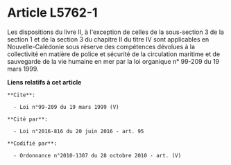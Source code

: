 # Article L5762-1

Les dispositions du livre II, à l'exception de celles de la sous-section 3 de la section 1 et de la section 3 du chapitre II
du titre IV sont applicables en Nouvelle-Calédonie sous réserve des compétences dévolues à la collectivité en matière de
police et sécurité de la circulation maritime et de sauvegarde de la vie humaine en mer par la loi organique n° 99-209 du 19
mars 1999.

**Liens relatifs à cet article**

	**Cite**:

	  - Loi n°99-209 du 19 mars 1999 (V)

	**Cité par**:

	  - Loi n°2016-816 du 20 juin 2016 - art. 95

	**Codifié par**:

	  - Ordonnance n°2010-1307 du 28 octobre 2010 - art. (V)
